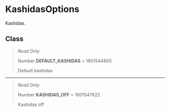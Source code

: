 # KashidasOptions
Kashidas.

## Class
> *Read Only* 
> 
> Number **DEFAULT_KASHIDAS** = 1801544805
> 
> Default kashidas
*** 
> *Read Only* 
> 
> Number **KASHIDAS_OFF** = 1801547622
> 
> Kashidas off

